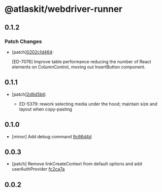 # @atlaskit/webdriver-runner

## 0.1.2

### Patch Changes

- [patch][0202c1d464](https://bitbucket.org/atlassian/atlaskit-mk-2/commits/0202c1d464):

  [ED-7076] Improve table performance reducing the number of React elements on ColumnControl, moving out InsertButton component.

## 0.1.1

- [patch][2d6d5b6](https://bitbucket.org/atlassian/atlaskit-mk-2/commits/2d6d5b6):

  - ED-5379: rework selecting media under the hood; maintain size and layout when copy-pasting

## 0.1.0

- [minor] Add debug command [9c66d4d](https://bitbucket.org/atlassian/atlaskit-mk-2/commits/9c66d4d)

## 0.0.3

- [patch] Remove linkCreateContext from default options and add userAuthProvider [fc2ca7a](https://bitbucket.org/atlassian/atlaskit-mk-2/commits/fc2ca7a)

## 0.0.2
